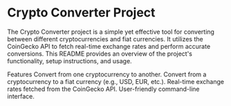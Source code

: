 # Crypto Converter Project

The Crypto Converter project is a simple yet effective tool for converting between different cryptocurrencies and fiat currencies. It utilizes the CoinGecko API to fetch real-time exchange rates and perform accurate conversions. This README provides an overview of the project's functionality, setup instructions, and usage.

Features
Convert from one cryptocurrency to another.
Convert from a cryptocurrency to a fiat currency (e.g., USD, EUR, etc.).
Real-time exchange rates fetched from the CoinGecko API.
User-friendly command-line interface.
